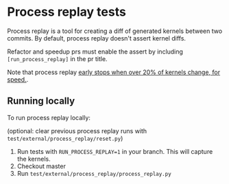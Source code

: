 # Process replay tests

Process replay is a tool for creating a diff of generated kernels between two commits. By default, process replay doesn't assert kernel diffs.

Refactor and speedup prs must enable the assert by including `[run_process_replay]` in the pr title.

Note that process replay [early stops when over 20% of kernels change, for speed.](https://github.com/tinygrad/tinygrad/pull/5480).

## Running locally

To run process replay locally:

(optional: clear previous process replay runs with `test/external/process_replay/reset.py`)

1. Run tests with `RUN_PROCESS_REPLAY=1` in your branch. This will capture the kernels.
2. Checkout master
3. Run `test/external/process_replay/process_replay.py`
